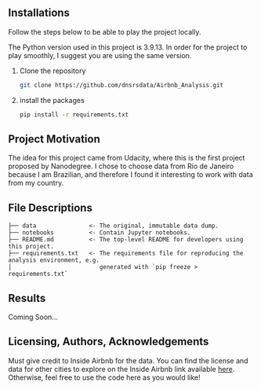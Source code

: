 ## Installations
Follow the steps below to be able to play the project locally.

The Python version used in this project is 3.9.13. In order for the project to play smoothly, I suggest you are using the same version.

1. Clone the repository
   ```sh
   git clone https://github.com/dnsrsdata/Airbnb_Analysis.git
   ```
2. install the packages
   ```sh
   pip install -r requirements.txt
   ```

## Project Motivation
The idea for this project came from Udacity, where this is the first project proposed by Nanodegree. I chose to choose data from Rio de Janeiro because I am Brazilian, and therefore I found it interesting to work with data from my country.

## File Descriptions
    ├── data               <- The original, immutable data dump.
    ├── notebooks          <- Contain Jupyter notebooks.
    ├── README.md          <- The top-level README for developers using this project.
    ├── requirements.txt   <- The requirements file for reproducing the analysis environment, e.g.
    │                         generated with `pip freeze > requirements.txt`

## Results
Coming Soon...

## Licensing, Authors, Acknowledgements
Must give credit to Inside Airbnb for the data. You can find the license and data for other cities to explore on the Inside Airbnb link available [here](http://insideairbnb.com/get-the-data/). Otherwise, feel free to use the code here as you would like!

